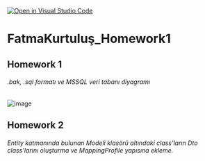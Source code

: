 [![Open in Visual Studio Code](https://classroom.github.com/assets/open-in-vscode-c66648af7eb3fe8bc4f294546bfd86ef473780cde1dea487d3c4ff354943c9ae.svg)](https://classroom.github.com/online_ide?assignment_repo_id=7642661&assignment_repo_type=AssignmentRepo)
# FatmaKurtuluş_Homework1

## Homework 1

######  .bak, .sql formatı ve MSSQL veri tabanı diyagramı

![image](https://imgyukle.com/f/2022/04/27/RX1HBn.jpg)

## Homework 2

###### Entity katmanında bulunan Modeli klasörü altındaki class'ların Dto class'larını oluşturma ve MappingProfile yapısına ekleme.




